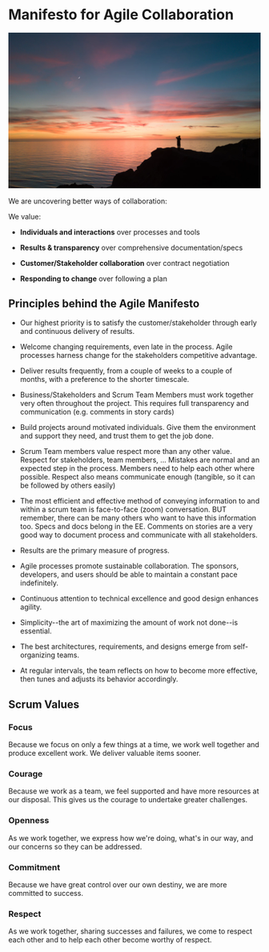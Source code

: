 # Manifesto for Agile Collaboration

![](img/sky.png)

We are uncovering better ways of collaboration:

We value:

- **Individuals and interactions** over processes and tools

- **Results & transparency** over comprehensive documentation/specs

- **Customer/Stakeholder collaboration** over contract negotiation

- **Responding to change** over following a plan

## Principles behind the Agile Manifesto

- Our highest priority is to satisfy the customer/stakeholder through early and continuous delivery of results.

- Welcome changing requirements, even late in the process. Agile processes harness change for the stakeholders competitive advantage.

- Deliver results frequently, from a couple of weeks to a couple of months, with a preference to the shorter timescale.

- Business/Stakeholders and Scrum Team Members must work together very often throughout the project. This requires full transparency and communication (e.g. comments in story cards)

- Build projects around motivated individuals. Give them the environment and support they need, and trust them to get the job done. 

- Scrum Team members value respect more than any other value. Respect for stakeholders, team members, ... Mistakes are normal and an expected step in the process. Members need to help each other where possible. Respect also means communicate enough (tangible, so it can be followed by others easily)

- The most efficient and effective method of conveying information to and within a scrum team is face-to-face (zoom) conversation. BUT remember, there can be many others who want to have this information too. Specs and docs belong in the EE. Comments on stories are a very good way to document process and communicate with all stakeholders.

- Results are the primary measure of progress.

- Agile processes promote sustainable collaboration. The sponsors, developers, and users should be able to maintain a constant pace indefinitely.

- Continuous attention to technical excellence and good design enhances agility.

- Simplicity--the art of maximizing the amount of work not done--is essential.

- The best architectures, requirements, and designs emerge from self-organizing teams.

- At regular intervals, the team reflects on how to become more effective, then tunes and adjusts its behavior accordingly.

## Scrum Values

### Focus

Because we focus on only a few things at a time, we work well together and produce excellent work. We deliver valuable items sooner.

### Courage

Because we work as a team, we feel supported and have more resources at our disposal. This gives us the courage to undertake greater challenges.

### Openness

As we work together, we express how we're doing, what's in our way, and our concerns so they can be addressed.

### Commitment

Because we have great control over our own destiny, we are more committed to success.

### Respect

As we work together, sharing successes and failures, we come to respect each other and to help each other become worthy of respect.
